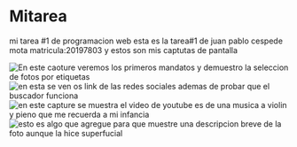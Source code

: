 # Mitarea
mi tarea #1 de programacion web
esta es la tarea#1 de juan pablo cespede mota matricula:20197803 y estos son mis captutas de pantalla

![En este caoture veremos los primeros mandatos y demuestro la seleccion de fotos por etiquetas](mi-tareaphoto1.PNG)
![en esta se ven os link de las redes sociales ademas de probar que el buscador funciona](mi-tareaphoto2.PNG)
![en este capture se muestra el video de youtube es de una musica a violin y pieno que me recuerda a mi infancia](mi-tareaphoto3.PNG)
![esto es algo que agregue para que muestre una descripcion breve de la foto aunque la hice superfucial](mi-tareaphoto4.PNG)
